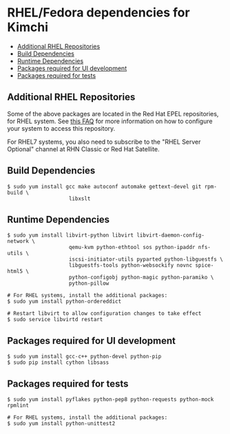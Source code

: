 RHEL/Fedora dependencies for Kimchi
===================================

* [Additional RHEL Repositories](#additional-rhel-repositories)
* [Build Dependencies](#build-dependencies)
* [Runtime Dependencies](#runtime-dependencies)
* [Packages required for UI development](#packages-required-for-ui-development)
* [Packages required for tests](#packages-required-for-tests)

Additional RHEL Repositories
----------------------------
Some of the above packages are located in the Red Hat EPEL repositories, for RHEL
system.  See [this FAQ](http://fedoraproject.org/wiki/EPEL#How_can_I_use_these_extra_packages.3F)
for more information on how to configure your system to access this repository.

For RHEL7 systems, you also need to subscribe to the "RHEL Server Optional"
channel at RHN Classic or Red Hat Satellite.

Build Dependencies
--------------------

    $ sudo yum install gcc make autoconf automake gettext-devel git rpm-build \
                        libxslt

Runtime Dependencies
--------------------

    $ sudo yum install libvirt-python libvirt libvirt-daemon-config-network \
                        qemu-kvm python-ethtool sos python-ipaddr nfs-utils \
                        iscsi-initiator-utils pyparted python-libguestfs \
                        libguestfs-tools python-websockify novnc spice-html5 \
                        python-configobj python-magic python-paramiko \
                        python-pillow

    # For RHEL systems, install the additional packages:
    $ sudo yum install python-ordereddict

    # Restart libvirt to allow configuration changes to take effect
    $ sudo service libvirtd restart

Packages required for UI development
------------------------------------

    $ sudo yum install gcc-c++ python-devel python-pip
    $ sudo pip install cython libsass

Packages required for tests
---------------------------

    $ sudo yum install pyflakes python-pep8 python-requests python-mock rpmlint

    # For RHEL systems, install the additional packages:
    $ sudo yum install python-unittest2
